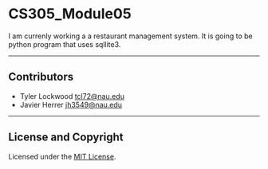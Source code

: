 # CS305_Module05
I am currenly working a a restaurant management system. It is going to be python program that uses sqllite3.

---

## Contributors
- Tyler Lockwood <tcl72@nau.edu>
- Javier Herrer <jh3549@nau.edu>

---

## License and Copyright

Licensed under the [MIT License](LICENSE).
